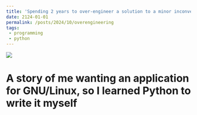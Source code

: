 ```yaml
---
title: 'Spending 2 years to over-engineer a solution to a minor inconvenience'
date: 2124-01-01
permalink: /posts/2024/10/overengineering
tags:
 - programming
 - python
---
```


<img src='/images/superpaper.jpg'>


A story of me wanting an application for GNU/Linux, so I learned Python to write it myself
======




